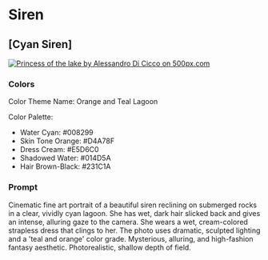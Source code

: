 # Siren

## [Cyan Siren]

[![Princess of the lake by Alessandro Di Cicco on 500px.com](https://drscdn.500px.org/photo/253466169/q%3D75_m%3D600/v2?sig=6b05256a682b1f3a2d9d57a99b7287b54c92312c0f8ff1b1ace5df8892e3519e)](https://500px.com/photo/253466169/princess-of-the-lake-by-alessandro-di-cicco)

### Colors

Color Theme Name: Orange and Teal Lagoon

Color Palette:

- Water Cyan: #008299
- Skin Tone Orange: #D4A78F
- Dress Cream: #E5D6C0
- Shadowed Water: #014D5A
- Hair Brown-Black: #231C1A

### Prompt

Cinematic fine art portrait of a beautiful siren reclining on submerged rocks in a clear, vividly cyan lagoon. She has wet, dark hair slicked back and gives an intense, alluring gaze to the camera. She wears a wet, cream-colored strapless dress that clings to her. The photo uses dramatic, sculpted lighting and a 'teal and orange' color grade. Mysterious, alluring, and high-fashion fantasy aesthetic. Photorealistic, shallow depth of field.
